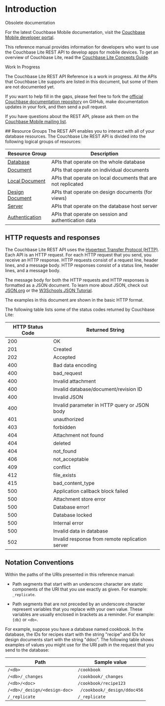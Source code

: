 # Introduction

<div class="notebox warning">
<p>Obsolete documentation</p>
<p>For the latest Couchbase Mobile documentation, visit the <a href="http://developer.couchbase.com/mobile/develop/guides/couchbase-lite/index.html">Couchbase Mobile developer portal</a>.
</p>
</div>

This reference manual provides information for developers who want to use the Couchbase Lite REST API to develop apps for mobile devices. To get an overview of Couchbase Lite, read the [Couchbase Lite Concepts Guide](/couchbase-lite/cbl-concepts/).

<div class=notebox>
<p>Work In Progress</p>
<p>The Couchbase Lite REST API Reference is a work in progress. All the APIs that Couchbase Lite supports are listed in this document, but some of them are not  documented yet.</p>
<p>If you want to help fill in the gaps, please feel free to fork the <a href="https://github.com/couchbaselabs/docs-ng">official Couchbase documentation repository</a> on GitHub, make documentation updates in your fork, and then send a pull request.</p>
<p>If you have questions about the REST API, please ask them on the <a href="https://groups.google.com/forum/#!forum/mobile-couchbase"> Couchbase Mobile mailing list</a>.</p>
</div>
## Resource Groups
The REST API enables you to interact with all of your database resources. The Couchbase Lite REST API is divided into the following logical groups of resources:

| Resource Group | Description|  
|  ------	| ------	|  
| [Database](#database-resources) | APIs that operate on the whole database|  
| [Document](#document-resources) |APIs that operate on individual documents |  
| [Local Document](#local-document-resources) | APIs that operate on local documents that are not replicated|  
| [Design Document](#design-document-resources) | APIs that operate on design documents (for views)|  
| [Server](#server-resources) | APIs that operate on the database host server|  
| [Authentication](#authentication-resources) | APIs that operate on session and authentication data|  

## HTTP requests and responses
The Couchbase Lite REST API uses the [Hypertext Transfer Protocol (HTTP)](http://www.w3.org/Protocols/rfc2616/rfc2616.html). Each API is an HTTP request. For each HTTP request that you send, you receive an HTTP response. HTTP requests consist of a request line, header lines, and a message body. HTTP responses consist of a status line, header lines, and a message body. 

The message body for both the HTTP requests and HTTP responses is formatted as a JSON document. To learn more about JSON, check out [JSON.org](http://json.org) or the [W3Schools JSON Tutorial](http://www.w3schools.com/json/).

The examples in this document are shown in the basic HTTP format.

The following table lists some of the status codes returned by Couchbase Lite:

| HTTP Status Code | Returned String |  
|  ------	| ------	|  
| 200 | OK
| 201 | Created
| 202 | Accepted
| 400 | Bad data encoding
| 400 | bad_request
| 400 | Invalid attachment
| 400 | Invalid database/document/revision ID
| 400 | Invalid JSON
| 400 | Invalid parameter in HTTP query or JSON body
| 401 | unauthorized
| 403 | forbidden
| 404 | Attachment not found
| 404 | deleted
| 404 | not_found
| 406 | not_acceptable
| 409 | conflict
| 412 | file_exists
| 415 | bad_content_type
| 500 | Application callback block failed
| 500 | Attachment store error
| 500 | Database error!
| 500 | Database locked
| 500 | Internal error
| 500 | Invalid data in database
| 502 | Invalid response from remote replication server

## Notation Conventions

Within the paths of the URIs presented in this reference manual:

* Path segments that start with an underscore character are static components of the URI that you use exactly as given. For example: `_replicate`.

* Path segments that are not preceded by an underscore character represent variables that you replace with your own value. These variables are usually enclosed in brackets as a reminder. For example: `{db}` or `<db>`.

For example, suppose you have a database named cookbook. In the database, the IDs for recipes start with the string "recipe" and IDs for design documents start with the string "ddoc". The following table shows examples of values you might use for the URI path in the request that you send to the database:

|Path | Sample value |  
| ------	| ------	|  
|`/<db>` | `/cookbook` |  
| `/<db>/_changes` | `/cookbook/_changes` |  
| `/<db>/<doc>` | `/cookbook/recipe123` |  
| `/<db>/_design/<design-doc>`  |` /cookbook/_design/ddoc456` |  
| `/_replicate`  | `/_replicate` |

